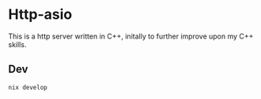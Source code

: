 # Http-asio

This is a http server written in C++, initally to further improve upon my C++ skills.


## Dev

```
nix develop
```
